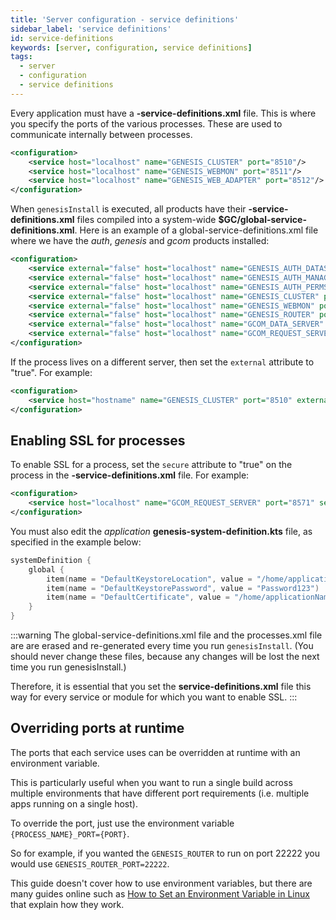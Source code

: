 ```yaml
---
title: 'Server configuration - service definitions'
sidebar_label: 'service definitions'
id: service-definitions
keywords: [server, configuration, service definitions]
tags:
  - server
  - configuration
  - service definitions
---
```



Every application must have  a **-service-definitions.xml** file. This is where you specify the ports of the various processes. These are used to communicate internally between processes.

```xml
<configuration>
    <service host="localhost" name="GENESIS_CLUSTER" port="8510"/>
    <service host="localhost" name="GENESIS_WEBMON" port="8511"/>
    <service host="localhost" name="GENESIS_WEB_ADAPTER" port="8512"/>
</configuration>
```

When `genesisInstall` is executed, all products have their **-service-definitions.xml** files compiled into a system-wide **$GC/global-service-definitions.xml**. Here is an example of a global-service-definitions.xml file where we have the _auth_, _genesis_ and _gcom_ products installed:

```xml
<configuration>
    <service external="false" host="localhost" name="GENESIS_AUTH_DATASERVER" port="8502" secure="false"/>
    <service external="false" host="localhost" name="GENESIS_AUTH_MANAGER" port="8501" secure="false"/>
    <service external="false" host="localhost" name="GENESIS_AUTH_PERMS" port="8503" secure="false"/>
    <service external="false" host="localhost" name="GENESIS_CLUSTER" port="8510" secure="false"/>
    <service external="false" host="localhost" name="GENESIS_WEBMON" port="8511" secure="false"/>
    <service external="false" host="localhost" name="GENESIS_ROUTER" port="8512" secure="false"/>
    <service external="false" host="localhost" name="GCOM_DATA_SERVER" port="8570" secure="false"/>
    <service external="false" host="localhost" name="GCOM_REQUEST_SERVER" port="8571" secure="false"/>
</configuration>
```

If the process lives on a different server, then set the `external` attribute to  "true".
For example:

```xml
<configuration>
    <service host="hostname" name="GENESIS_CLUSTER" port="8510" external="true"/>
</configuration>
```

## Enabling SSL for processes
To enable SSL for a process, set the `secure` attribute to  "true" on the process in the **-service-definitions.xml** file.
For example:


```xml
<configuration>
    <service host="localhost" name="GCOM_REQUEST_SERVER" port="8571" secure="true"/>
</configuration>
```
You must also edit the _application_ **genesis-system-definition.kts** file, as specified in the example below:


```kotlin
systemDefinition {
    global {
        item(name = "DefaultKeystoreLocation", value = "/home/applicationName/keystore.jks")
        item(name = "DefaultKeystorePassword", value = "Password123")
        item(name = "DefaultCertificate", value = "/home/applicationName/certificate.crt")
    }
}
```

:::warning
The global-service-definitions.xml file and the processes.xml file are are erased and re-generated every time you run `genesisInstall`. (You should never change these files, because any changes will be lost the next time you run genesisInstall.)

Therefore, it is essential that you set the **service-definitions.xml** file this way for every service or module for which you want to enable SSL.
:::

## Overriding ports at runtime
The ports that each service uses can be overridden at runtime with an environment variable.

This is particularly useful when you want to run a single build across multiple environments that have different port requirements (i.e. multiple apps running on a single host).

To override the port, just use the environment variable `{PROCESS_NAME}_PORT={PORT}`.

So for example, if you wanted the `GENESIS_ROUTER` to run on port 22222 you would use `GENESIS_ROUTER_PORT=22222`.

This guide doesn't cover how to use environment variables, but there are many guides online such as [How to Set an Environment Variable in Linux](https://www.freecodecamp.org/news/how-to-set-an-environment-variable-in-linux/) that explain how they work.
